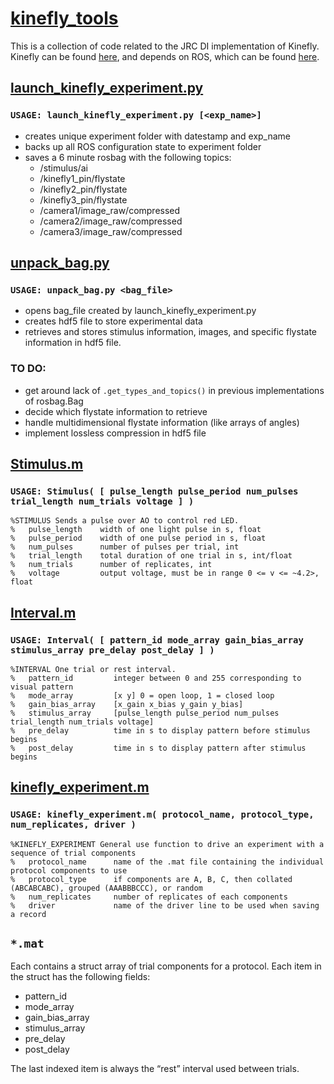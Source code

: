 # [kinefly_tools](https://github.com/williamrowell/kinefly_tools)
This is a collection of code related to the JRC DI implementation of Kinefly.  Kinefly can be found [here](https://github.com/ssafarik/Kinefly), and depends on ROS, which can be found [here](http://www.ros.org/).

## [launch_kinefly_experiment.py](https://github.com/williamrowell/kinefly_tools/blob/master/launch_kinefly_experiment.py)
### `USAGE: launch_kinefly_experiment.py [<exp_name>]`

* creates unique experiment folder with datestamp and exp_name
* backs up all ROS configuration state to experiment folder
* saves a 6 minute rosbag with the following topics:
  * /stimulus/ai
  * /kinefly1_pin/flystate
  * /kinefly2_pin/flystate
  * /kinefly3_pin/flystate
  * /camera1/image_raw/compressed
  * /camera2/image_raw/compressed
  * /camera3/image_raw/compressed

## [unpack_bag.py](https://github.com/williamrowell/kinefly_tools/blob/master/unpack_bag.py)
### `USAGE: unpack_bag.py <bag_file>`

* opens bag_file created by launch_kinefly_experiment.py
* creates hdf5 file to store experimental data
* retrieves and stores stimulus information, images, and specific flystate information in hdf5 file.

### TO DO:

* get around lack of `.get_types_and_topics()` in previous implementations of rosbag.Bag
* decide which flystate information to retrieve
* handle multidimensional flystate information (like arrays of angles)
* implement lossless compression in hdf5 file

## [Stimulus.m](https://github.com/williamrowell/kinefly_tools/blob/master/Stimulus.m)
### `USAGE: Stimulus( [ pulse_length pulse_period num_pulses trial_length num_trials voltage ] )`
```
%STIMULUS Sends a pulse over AO to control red LED.
%   pulse_length    width of one light pulse in s, float
%   pulse_period    width of one pulse period in s, float
%   num_pulses      number of pulses per trial, int
%   trial_length    total duration of one trial in s, int/float
%   num_trials      number of replicates, int
%   voltage         output voltage, must be in range 0 <= v <= ~4.2>, float
```

## [Interval.m](https://github.com/williamrowell/kinefly_tools/blob/master/Interval.m)
### `USAGE: Interval( [ pattern_id mode_array gain_bias_array stimulus_array pre_delay post_delay ] )`
```
%INTERVAL One trial or rest interval.
%   pattern_id         integer between 0 and 255 corresponding to visual pattern
%   mode_array         [x y] 0 = open loop, 1 = closed loop
%   gain_bias_array    [x_gain x_bias y_gain y_bias]
%   stimulus_array     [pulse_length pulse_period num_pulses trial_length num_trials voltage]
%   pre_delay          time in s to display pattern before stimulus begins
%   post_delay         time in s to display pattern after stimulus begins
```

## [kinefly_experiment.m](https://github.com/williamrowell/kinefly_tools/blob/master/kinefly_experiment.m)
### `USAGE: kinefly_experiment.m( protocol_name, protocol_type, num_replicates, driver )`
```
%KINEFLY_EXPERIMENT General use function to drive an experiment with a sequence of trial components
%   protocol_name      name of the .mat file containing the individual protocol components to use
%   protocol_type      if components are A, B, C, then collated (ABCABCABC), grouped (AAABBBCCC), or random
%   num_replicates     number of replicates of each components
%   driver             name of the driver line to be used when saving a record
```

## `*.mat`
Each contains a struct array of trial components for a protocol.  Each item in the struct has the following fields:
* pattern_id
* mode_array
* gain_bias_array
* stimulus_array
* pre_delay
* post_delay

The last indexed item is always the “rest” interval used between trials.
